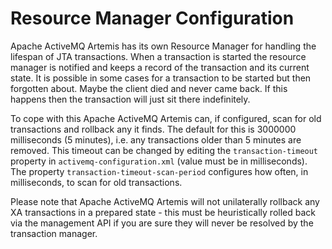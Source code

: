 # Resource Manager Configuration

Apache ActiveMQ Artemis has its own Resource Manager for handling the lifespan of JTA
transactions. When a transaction is started the resource manager is
notified and keeps a record of the transaction and its current state. It
is possible in some cases for a transaction to be started but then
forgotten about. Maybe the client died and never came back. If this
happens then the transaction will just sit there indefinitely.

To cope with this Apache ActiveMQ Artemis can, if configured, scan for old transactions
and rollback any it finds. The default for this is 3000000 milliseconds
(5 minutes), i.e. any transactions older than 5 minutes are removed.
This timeout can be changed by editing the `transaction-timeout`
property in `activemq-configuration.xml` (value must be in
milliseconds). The property `transaction-timeout-scan-period` configures
how often, in milliseconds, to scan for old transactions.

Please note that Apache ActiveMQ Artemis will not unilaterally rollback any XA
transactions in a prepared state - this must be heuristically rolled
back via the management API if you are sure they will never be resolved
by the transaction manager.

